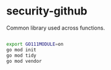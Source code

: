 # security-github

Common library used across functions.

```bash

export GO111MODULE=on
go mod init
go mod tidy
go mod vendor

```

